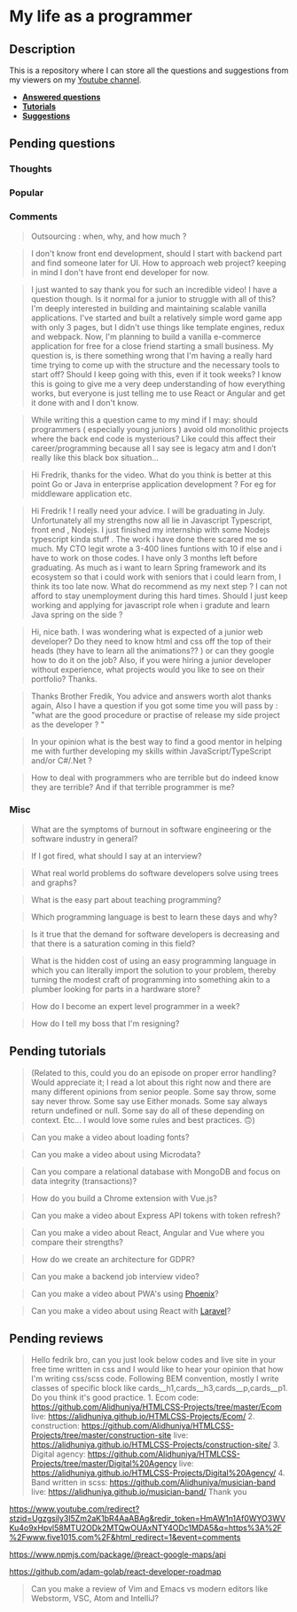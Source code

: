 # My life as a programmer

## Description

This is a repository where I can store all the 
questions and suggestions from my viewers on my [Youtube channel](https://www.youtube.com/user/Fidde12345).

* **[Answered questions](https://www.youtube.com/playlist?list=PLBAZWBMYeVYjXogYQDd1rwVI0c5YoioqU)**
* **[Tutorials](./tutorials.md)**
* **[Suggestions](./suggestions.md)**

## Pending questions

### Thoughts

### Popular

### Comments

> Outsourcing : when, why, and how much ?

> I don't know front end development, should I start with backend part and find someone later for UI. How to approach web project? keeping in mind I don't have front end developer for now.

> I just wanted to say thank you for such an incredible video! I have a question though. Is it normal for a junior to struggle with all of this? I'm deeply interested in building and maintaining scalable vanilla applications. I've started and built a relatively simple word game app with only 3 pages, but I didn't use things like template engines, redux and webpack. Now, I'm planning to build a vanilla e-commerce application for free for a close friend starting a small business. My question is, is there something wrong that I'm having a really hard time trying to come up with the structure and the necessary tools to start off? Should I keep going with this, even if it took weeks? I know this is going to give me a very deep understanding of how everything works, but everyone is just telling me to use React or Angular and get it done with and I don't know.

> While writing this a question came to my mind if I may: should programmers ( especially young juniors ) avoid old monolithic projects where the back end code is mysterious? Like could this affect their career/programming because all I say see is legacy atm and I don’t really like this black box situation... 

> Hi Fredrik, thanks for the video. What do you think  is better at this point Go or Java in enterprise application development ? For eg  for middleware application etc.

> Hi Fredrik ! I really need your advice. I will be graduating in July. Unfortunately all my strengths now all lie in Javascript Typescript, front end , Nodejs. I just finished my internship with some Nodejs typescript kinda stuff . The work i have done there scared me so much. My CTO legit wrote a 3-400 lines funtions with 10 if else and i have to work on those codes. I have only 3 months left before graduating. As much as i want to learn Spring framework and its ecosystem so that i could work with seniors that i could learn from, I think its too late now. What do recommend as my next step ? I can not afford to stay unemployment during this hard times. Should I just keep working and applying for javascript role when i gradute and learn Java spring on the side ?

> Hi, nice bath. I was wondering what is expected of a junior web developer? Do they need to know html and css off the top of their heads (they have to learn all the animations?? ) or can they google how to do it on the job? Also, if you were hiring a junior developer without experience, what projects would you like to see on their portfolio? Thanks.

> Thanks Brother Fredik, You advice and answers worth alot  thanks again, Also I have a question if you got some time you will pass by  : "what are the good procedure or practise of release my side project as the developer ? "

> In your opinion what is the best way to find a good mentor in helping me with further developing my skills within JavaScript/TypeScript and/or C#/.Net ?

> How to deal with programmers who are terrible but do indeed know they are terrible? And if that terrible programmer is me?

### Misc

> What are the symptoms of burnout in software engineering or the software industry in general?

> If I got fired, what should I say at an interview?

> What real world problems do software developers solve using trees and graphs?

> What is the easy part about teaching programming?

> Which programming language is best to learn these days and why?

> Is it true that the demand for software developers is decreasing and that there is a saturation coming in this field?

> What is the hidden cost of using an easy programming language in which you can literally import the solution to your problem, thereby turning the modest craft of programming into something akin to a plumber looking for parts in a hardware store?

> How do I become an expert level programmer in a week?

> How do I tell my boss that I'm resigning?

## Pending tutorials

> (Related to this, could you do an episode on proper error handling? Would appreciate it; I read a lot about this right now and there are many different opinions from senior people. Some say throw, some say never throw. Some say use Either monads. Some say always return undefined or null. Some say do all of these depending on context. Etc... I would love some rules and best practices. 🙃)

> Can you make a video about loading fonts?

> Can you make a video about using Microdata?

> Can you compare a relational database with MongoDB and focus on data integrity (transactions)?

> How do you build a Chrome extension with Vue.js?

> Can you make a video about Express API tokens with token refresh?

> Can you make a video about React, Angular and Vue where you compare their strengths?

> How do we create an architecture for GDPR?

> Can you make a backend job interview video?

> Can you make a video about PWA's using [Phoenix](http://phoenixframework.org)?

> Can you make a video about using React with [Laravel](https://laravel.com/)?

## Pending reviews

> Hello fedrik bro, can you just look below codes and live site in your free time written in css  and I would like to hear your opinion that how I'm writing css/scss code. Following BEM convention, mostly I write classes of specific block like cards__h1,cards__h3,cards__p,cards__p1. Do you think it's good practice. 1. Ecom code: https://github.com/Alidhuniya/HTMLCSS-Projects/tree/master/Ecom live: https://alidhuniya.github.io/HTMLCSS-Projects/Ecom/ 2. construction: https://github.com/Alidhuniya/HTMLCSS-Projects/tree/master/construction-site live:  https://alidhuniya.github.io/HTMLCSS-Projects/construction-site/ 3. Digital agency: https://github.com/Alidhuniya/HTMLCSS-Projects/tree/master/Digital%20Agency live:  https://alidhuniya.github.io/HTMLCSS-Projects/Digital%20Agency/ 4. Band written in scss:  https://github.com/Alidhuniya/musician-band live:  https://alidhuniya.github.io/musician-band/ Thank you

https://www.youtube.com/redirect?stzid=Ugzgsily3I5Zm2aK1bR4AaABAg&redir_token=HmAW1n1Af0WYO3WVKu4o9xHpvl58MTU2ODk2MTQwOUAxNTY4ODc1MDA5&q=https%3A%2F%2Fwww.five1015.com%2F&html_redirect=1&event=comments

https://www.npmjs.com/package/@react-google-maps/api

https://github.com/adam-golab/react-developer-roadmap

> Can you make a review of Vim and Emacs vs modern editors like Webstorm, VSC, Atom and IntelliJ?
